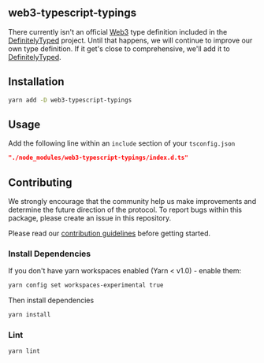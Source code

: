 ## web3-typescript-typings

There currently isn't an official [Web3][web3]
type definition included in the [DefinitelyTyped][definitelytyped] project.
Until that happens, we will continue to improve our own type definition.
If it get's close to comprehensive, we'll add it to [DefinitelyTyped][definitelytyped].

[web3]: https://github.com/ethereum/web3.js/
[definitelytyped]: https://github.com/DefinitelyTyped/DefinitelyTyped

## Installation

```bash
yarn add -D web3-typescript-typings
```

## Usage

Add the following line within an `include` section of your `tsconfig.json`

```json
"./node_modules/web3-typescript-typings/index.d.ts"
```

## Contributing

We strongly encourage that the community help us make improvements and determine the future direction of the protocol. To report bugs within this package, please create an issue in this repository.

Please read our [contribution guidelines](../../CONTRIBUTING.md) before getting started.

### Install Dependencies

If you don't have yarn workspaces enabled (Yarn < v1.0) - enable them:

```bash
yarn config set workspaces-experimental true
```

Then install dependencies

```bash
yarn install
```

### Lint

```bash
yarn lint
```
